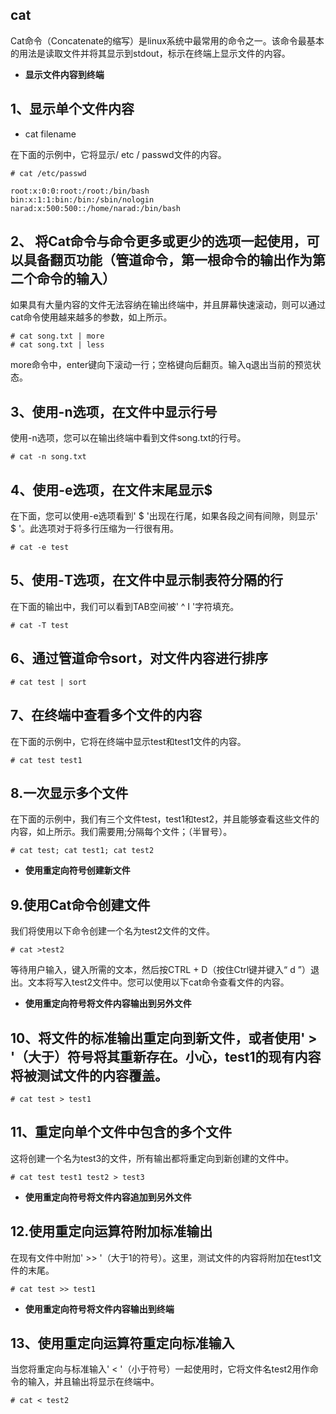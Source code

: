 
## cat

Cat命令（Concatenate的缩写）是linux系统中最常用的命令之一。该命令最基本的用法是读取文件并将其显示到stdout，标示在终端上显示文件的内容。

* **显示文件内容到终端**

## 1、显示单个文件内容

* cat filename 


在下面的示例中，它将显示/ etc / passwd文件的内容。
```
# cat /etc/passwd
 
root:x:0:0:root:/root:/bin/bash
bin:x:1:1:bin:/bin:/sbin/nologin
narad:x:500:500::/home/narad:/bin/bash
```

## 2、 将Cat命令与命令更多或更少的选项一起使用，可以具备翻页功能（管道命令，第一根命令的输出作为第二个命令的输入）

如果具有大量内容的文件无法容纳在输出终端中，并且屏幕快速滚动，则可以通过cat命令使用越来越多的参数，如上所示。

```
# cat song.txt | more
# cat song.txt | less
```
more命令中，enter键向下滚动一行；空格键向后翻页。输入q退出当前的预览状态。


## 3、使用-n选项，在文件中显示行号

使用-n选项，您可以在输出终端中看到文件song.txt的行号。

```
# cat -n song.txt
``` 


## 4、使用-e选项，在文件末尾显示$

在下面，您可以使用-e选项看到' $ '出现在行尾，如果各段之间有间隙，则显示' $ '。此选项对于将多行压缩为一行很有用。

```
# cat -e test
```
## 5、使用-T选项，在文件中显示制表符分隔的行

在下面的输出中，我们可以看到TAB空间被' ^ I '字符填充。
```
# cat -T test
```

## 6、通过管道命令sort，对文件内容进行排序

```
# cat test | sort 
```

## 7、在终端中查看多个文件的内容

在下面的示例中，它将在终端中显示test和test1文件的内容。
```
# cat test test1
``` 

## 8.一次显示多个文件
在下面的示例中，我们有三个文件test，test1和test2，并且能够查看这些文件的内容，如上所示。我们需要用;分隔每个文件；（半冒号）。

```
# cat test; cat test1; cat test2
```

* **使用重定向符号创建新文件**


## 9.使用Cat命令创建文件
我们将使用以下命令创建一个名为test2文件的文件。

```
# cat >test2
```
等待用户输入，键入所需的文本，然后按CTRL + D（按住Ctrl键并键入“ d ”）退出。文本将写入test2文件中。您可以使用以下cat命令查看文件的内容。

* **使用重定向符号将文件内容输出到另外文件**


## 10、将文件的标准输出重定向到新文件，或者使用' > '（大于）符号将其重新存在。小心，test1的现有内容将被测试文件的内容覆盖。

```
# cat test > test1
```

## 11、重定向单个文件中包含的多个文件

这将创建一个名为test3的文件，所有输出都将重定向到新创建的文件中。

```
# cat test test1 test2 > test3
```

* **使用重定向符号将文件内容追加到另外文件**

## 12.使用重定向运算符附加标准输出

在现有文件中附加' >> '（大于1的符号）。这里，测试文件的内容将附加在test1文件的末尾。

```
# cat test >> test1
```

* **使用重定向符号将文件内容输出到终端**


## 13、使用重定向运算符重定向标准输入

当您将重定向与标准输入' < '（小于符号）一起使用时，它将文件名test2用作命令的输入，并且输出将显示在终端中。

```
# cat < test2
``` 

 


